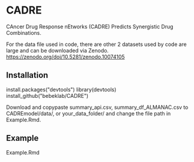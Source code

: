# CADRE
CAncer Drug Response nEtworks (CADRE) Predicts Synergistic Drug Combinations.

For the data file used in code, there are other 2 datasets used by code are large and can be downloaded via Zenodo.
https://zenodo.org/doi/10.5281/zenodo.10074105

## Installation
install.packages("devtools")
library(devtools)
install_github("bebeklab/CADRE")

Download and copypaste summary_api.csv, summary_df_ALMANAC.csv to CADREmodel/data/, or your_data_folder/ and change the file path in Example.Rmd.


## Example
Example.Rmd
